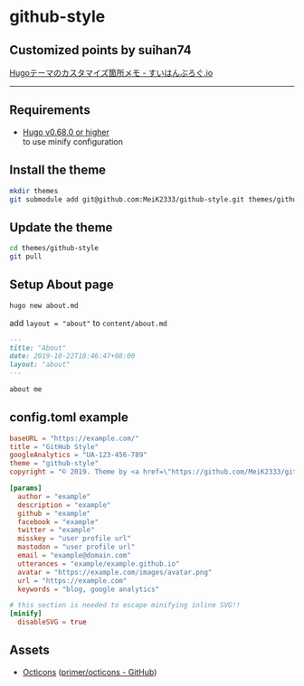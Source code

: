 # github-style

## Customized points by suihan74

[Hugoテーマのカスタマイズ箇所メモ - すいはんぶろぐ.io](https://suihan74.github.io/posts/2019/12_26_00_theme_customize/)

---

## Requirements

- [Hugo v0.68.0 or higher](https://github.com/gohugoio/hugo/releases)  
  to use minify configuration

## Install the theme

```bash
mkdir themes
git submodule add git@github.com:MeiK2333/github-style.git themes/github-style
```

## Update the theme

```bash
cd themes/github-style
git pull
```

## Setup About page

```bash
hugo new about.md
```

add `layout = "about"` to `content/about.md`

```md
---
title: "About"
date: 2019-10-22T18:46:47+08:00
layout: "about"
---

about me
```

## config.toml example

```toml
baseURL = "https://example.com/"
title = "GitHub Style"
googleAnalytics = "UA-123-456-789"
theme = "github-style"
copyright = "© 2019. Theme by <a href=\"https://github.com/MeiK2333/github-style\"><span>github-style</span></a>"

[params]
  author = "example"
  description = "example"
  github = "example"
  facebook = "example"
  twitter = "example"
  misskey = "user profile url"
  mastodon = "user profile url"
  email = "example@domain.com"
  utterances = "example/example.github.io"
  avatar = "https://example.com/images/avatar.png"
  url = "https://example.com"
  keywords = "blog, google analytics"

# this section is needed to escape minifying inline SVG!!
[minify]
  disableSVG = true
```

## Assets

- [Octicons](https://primer.style/octicons/) ([primer/octicons - GitHub](https://github.com/primer/octicons))
